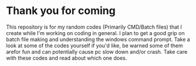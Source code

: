 # Thank you for coming
This repository is for my random codes (Primarily CMD/Batch files) that I create while I'm working on coding in general.
I plan to get a good grip on batch file making and understanding the windows command prompt.
Take a look at some of the codes yourself if you'd like, be warned some of them arefor fun and can potentially cause pc slow down and/or crash. Take care with these codes and read about which one does.
